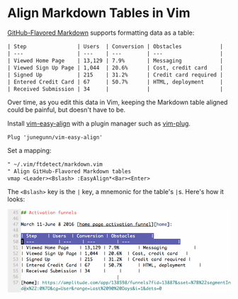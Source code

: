 # Align Markdown Tables in Vim

[GitHub-Flavored Markdown][gh] supports formatting data as a table:

[gh]: https://help.github.com/articles/organizing-information-with-tables/

```
| Step                | Users  | Conversion | Obstacles            |
| ---                 | ---    | ---        | ---                  |
| Viewed Home Page    | 13,129 | 7.9%       | Messaging            |
| Viewed Sign Up Page | 1,044  | 20.6%      | Cost, credit card    |
| Signed Up           | 215    | 31.2%      | Credit card required |
| Entered Credit Card | 67     | 50.7%      | HTML, deployment     |
| Received Submission | 34     |            |                      |
```

Over time, as you edit this data in Vim,
keeping the Markdown table aligned could be painful,
but doesn't have to be.

Install [vim-easy-align](https://github.com/junegunn/vim-easy-align)
with a plugin manager such as
[vim-plug](https://github.com/junegunn/vim-plug).

```vim
Plug 'junegunn/vim-easy-align'
```

Set a mapping:

```vim
" ~/.vim/ftdetect/markdown.vim
" Align GitHub-Flavored Markdown tables
vmap <Leader><Bslash> :EasyAlign*<Bar><Enter>
```

The `<Bslash>` key is the `|` key,
a mnemonic for the table's `|`s.
Here's how it looks:

![Visual select, leader, backslash](images/align-markdown-table-in-vim.gif)

